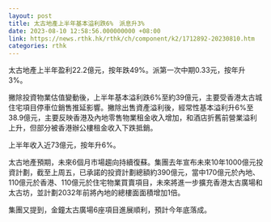 ```yaml
---
layout: post
title: 太古地產上半年基本溢利跌6%　派息升3%
date: 2023-08-10 12:58:56.000000000 +08:00
link: https://news.rthk.hk/rthk/ch/component/k2/1712892-20230810.htm
categories: rthk
---
```


太古地產上半年盈利22.2億元，按年跌49%。派第一次中期0.33元，按年升3%。

撇除投資物業估值變動後，上半年基本溢利跌6%至約39億元，主要受香港太古城住宅項目停車位銷售推延影響。撇除出售資產溢利後，經常性基本溢利升6%至38.9億元，主要反映香港及內地零售物業租金收入增加，和酒店折舊前營業溢利上升，但部分被香港辦公樓租金收入下跌抵銷。

上半年收入近73億元，按年升6%。

太古地產預期，未來6個月市場趨向持續復蘇。集團去年宣布未來10年1000億元投資計劃，截至上周五，已承諾的投資計劃總額約390億元，當中170億元於內地、110億元於香港、110億元於住宅物業買賣項目，未來將進一步擴充香港太古廣場和太古坊，並計劃2032年前將內地的總樓面面積增加1倍。

集團又提到，金鐘太古廣場6座項目進展順利，預計今年底落成。
